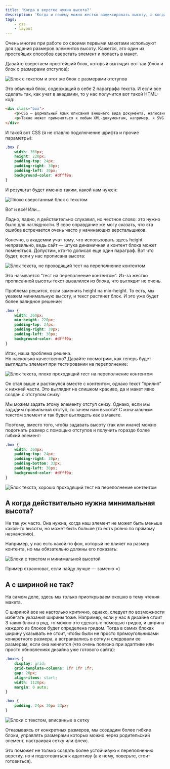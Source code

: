 ```yaml
---
title: 'Когда в верстке нужна высота?'
description: 'Когда и почему можно жестко зафиксировать высоту, а когда этого делать не стоит'
tags:
    - css
    - layout
---
```


Очень многие при работе со своими первыми макетами используют для задания размеров элементов высоту.
Кажется, это один из простейших способов сверстать элемент и попасть в макет.

Давайте сверстаем простейший блок, который выглядит вот так (блок и блок с размерами отступов):

![Блок с текстом и этот же блок с размерами отступов](img/1.png)

Это обычный блок, содержащий в себе 2 параграфа текста. И если все сделать так, как учат в академии, то у нас получится вот такой HTML-код:

```html
<div class="box">
    <p>CSS — формальный язык описания внешнего вида документа, написанного с использованием языка разметки.</p>
    <p>Также может применяться к любым XML-документам, например, к SVG или XUL.</p>
</div>
```

И такой вот CSS (я не ставлю подключение шрифта и прочие параметры):

```css
.box {
    width: 360px;
    height: 220px;
    padding-top: 24px;
    padding-right: 30px;
    padding-left: 30px;
    background-color: #dfff9a;
}
```

И результат будет именно таким, какой нам нужен:

![Плохо сверстанный блок с текстом](img/2.png)

Вот и всё! Или…

Ладно, ладно, я действительно слукавил, но честное слово: это нужно было для наглядности. В свое оправдание же могу сказать, что эта ошибка встречается очень часто у начинающих верстальщиков.

Конечно, в академии учат тому, что использовать здесь height неправильно, ведь сайт — штука динамичная и контент блока может поменяться. Допустим, кто-то дописал еще один параграф. Вот что будет, если у нас прописана высота:

![Блок текста, не проходящий тест на переполнение контентом](img/3.png)

Это называется “тест на переполнение контентом”. Из-за жестко прописанной высоты текст вывалился из блока, что выглядит не очень.

Проблема решится, если заменить height на min-height. То есть, мы укажем минимальную высоту, и текст растянет блок. И это уже будет более валидное решение:

```css
.box {
    width: 360px;
    min-height: 220px;
    padding-top: 24px;
    padding-right: 30px;
    padding-left: 30px;
    background-color: #dfff9a;
}
```

Итак, наша проблема решена.  
Но насколько качественно? Давайте посмотрим, как теперь будет выглядеть элемент при тестировании на переполнение:

![Блок текста, плохо проходящий тест на переполнение контентом](img/4.png)

Он стал выше и растянулся вместе с контентом, однако текст “прилип” к нижней части. Это выглядит не слишком красиво, да и макет явно создан с отступом снизу.

Мы можем задать этому элементу отступ снизу. Однако, если мы зададим правильный отступ, то зачем нам высота? С изначальным текстом элемент и так будет выглядеть как в макете.

Поэтому, вместо того, чтобы задавать высоту (так или иначе) можно подогнать размер с помощью отступов и получить гораздо более гибкий элемент:

```css
.box {
    width: 360px;
    padding-top: 24px;
    padding-right: 30px;
    padding-bottom: 33px;
    padding-left: 30px;
    background-color: #dfff9a;
}
```

![Блок текста, хорошо проходящий тест на переполнение контентом](img/5.png)

## А когда действительно нужна минимальная высота?

Не так уж часто. Она нужна, когда наш элемент не может быть меньше какой-то высоты, но может быть больше (то есть ровно по прямому назначению).

Например, у нас есть какой-то фон, который не влияет на размер контента, но мы обязательно должны его показать:

![Блоки с текстом и минимальной высотой](img/6.png)

Пример странноват, если найду лучше — заменю =)

## А с шириной не так?

На самом деле, здесь мы только приоткрываем окошко в тему чтения макета.

С шириной все не настолько критично, однако, следует по возможности избегать указания ширины тоже. Например, если у нас в дизайне стоит 3 таких блока в ряд, то можно это сделать с помощью гридов, и ширина каждого из блоков будет определена гридом. Тогда в самих блоках ширину указывать не стоит, чтобы были не просто прямоугольниками конкретного размера, а встраивались в сетку и следовали ее размерам, если она меняется (что очень полезно при адаптиве или просто обновлениях дизайна уже готового сайта):

```css
.boxes {
    display: grid;
    grid-template-columns: 1fr 1fr 1fr;
    gap: 20px;
    align-items: start;
    width: 1120px;
    margin: 0 auto;
}

.box {
    padding: 24px 30px 33px;
}
```

![Блоки с текстом, вписанные в сетку](img/7.png)

Отказываясь от конкретных размеров, мы создадим более гибкие блоки, управлять размерами которых можно через родительский элемент, настраивая сетку или флекс.

Это поможет не только создать более устойчивую к переполнению верстку, но и подготовиться к адаптиву (а к нему, поверьте, стоит готовиться).
